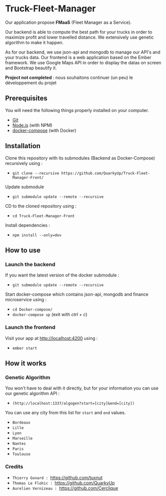 # Truck-Fleet-Manager

Our application propose **FMaaS** (Fleet Manager as a Service).

Our backend is able to compute the best path for your trucks in order to maximize profit and lower travelled distance.
We extensively use genetic algorithm to make it happen.

As for our backend, we use json-api and mongodb to manage our API's and your trucks data.
Our frontend is a web application based on the Ember framework. We use Google Maps API in order to display the datas on screen and Bootstrap beautify it.

**Project not completed** : nous souhaitons continuer (un peu) le développement du projet

## Prerequisites

You will need the following things properly installed on your computer.

* [Git](https://git-scm.com/)
* [Node.js](https://nodejs.org/) (with NPM)
* [docker-compose](https://docs.docker.com/compose/install/) (with Docker)

## Installation

Clone this repository with its submodules (Backend as Docker-Compose) recursively using :
* `git clone --recursive https://github.com/QuarkyUp/Truck-Fleet-Manager-Front/`

Update submodule
* `git submodule update --remote --recursive`

CD to the cloned repository using :
* `cd Truck-Fleet-Manager-Front`

Install dependencies :
* `npm install --only=dev`

## How to use

### Launch the backend
If you want the latest version of the docker submodule :
* `git submodule update --remote --recursive`

Start docker-compose which contains json-api, mongodb and finance microservice using :
* `cd Docker-compose/`
* `docker-compose up` (exit with _ctrl + c_)  

### Launch the frontend
Visit your app at [http://localhost:4200](http://localhost:4200) using :
* `ember start`

## How it works

### Genetic Algorithm
You won't have to deal with it directly, but for your information you can use our genetic algorithm API :
* `(http://localhost:1337/algogen?start=[city]&end=[city])`

You can use any city from this list for `start` and `end` values.
* `Bordeaux`
* `Lille`
* `Lyon`
* `Marseille`
* `Nantes`
* `Paris`
* `Toulouse ` 

### Credits

* `Thierry Gonard : `https://github.com/tuxnut
* `Thomas Le Flohic : `https://github.com/QuarkyUp
* `Aurelien Vernizeau : `https://github.com/Cerclique
